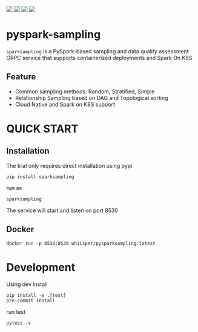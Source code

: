 ![](https://img.shields.io/github/license/wh1isper/pyspark-sampling)
![](https://img.shields.io/docker/image-size/wh1isper/pysparksampling)
![](https://img.shields.io/pypi/pyversions/sparksampling)
![](https://img.shields.io/pypi/dm/sparksampling)

# pyspark-sampling

``sparksampling`` is a PySpark-based sampling and data quality assessment GRPC service that supports containerized
deployments and Spark On K8S

## Feature

- Common sampling methods: Random, Stratified, Simple
- Relationship Sampling based on DAG and Topological sorting
- Cloud Native and Spark on K8S support

# QUICK START

## Installation

The trial only requires direct installation using pypi

``pip install sparksampling``

run as

``sparksampling``

The service will start and listen on port 8530

## Docker

``docker run -p 8530:8530 wh1isper/pysparksampling:latest``


# Development

Using dev install

```shell
pip install -e .[test]
pre-commit install
```

run test

```shell
pytest -v
```
